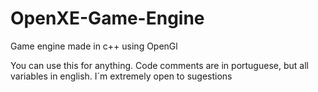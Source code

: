 # OpenXE-Game-Engine
Game engine made in c++ using OpenGl 

You can use this for anything.
Code comments are in portuguese, but all variables in english.
I´m extremely open to sugestions
